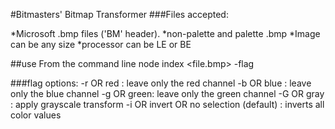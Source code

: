 #Bitmasters' Bitmap Transformer
###Files accepted:

*Microsoft .bmp files ('BM' header).
*non-palette and palette .bmp
*Image can be any size
*processor can be LE or BE

##use
From the command line
node index <file.bmp> -flag

###flag options:
-r OR red  : leave only the red channel
-b OR blue : leave only the blue channel
-g OR green: leave only the green channel
-G OR gray : apply grayscale transform
-i OR invert OR no selection (default) : inverts all color values
